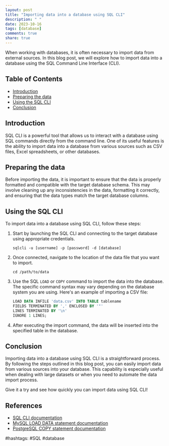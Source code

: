 ```yaml
---
layout: post
title: "Importing data into a database using SQL CLI"
description: " "
date: 2023-10-16
tags: [database]
comments: true
share: true
---
```


When working with databases, it is often necessary to import data from external sources. In this blog post, we will explore how to import data into a database using the SQL Command Line Interface (CLI).

## Table of Contents
- [Introduction](#introduction)
- [Preparing the data](#preparing-the-data)
- [Using the SQL CLI](#using-the-sql-cli)
- [Conclusion](#conclusion)

## Introduction

SQL CLI is a powerful tool that allows us to interact with a database using SQL commands directly from the command line. One of its useful features is the ability to import data into a database from various sources such as CSV files, Excel spreadsheets, or other databases.

## Preparing the data

Before importing the data, it is important to ensure that the data is properly formatted and compatible with the target database schema. This may involve cleaning up any inconsistencies in the data, formatting it correctly, and ensuring that the data types match the target database columns.

## Using the SQL CLI

To import data into a database using SQL CLI, follow these steps:

1. Start by launching the SQL CLI and connecting to the target database using appropriate credentials.

	```
	sqlcli -u [username] -p [password] -d [database]
	```

2. Once connected, navigate to the location of the data file that you want to import.

	```
	cd /path/to/data
	```

3. Use the SQL `LOAD` or `COPY` command to import the data into the database. The specific command syntax may vary depending on the database system you are using. Here's an example of importing a CSV file:

	```sql
	LOAD DATA INFILE 'data.csv' INTO TABLE tablename
	FIELDS TERMINATED BY ',' ENCLOSED BY '"'
	LINES TERMINATED BY '\n'
	IGNORE 1 LINES;
	```

4. After executing the import command, the data will be inserted into the specified table in the database.

## Conclusion

Importing data into a database using SQL CLI is a straightforward process. By following the steps outlined in this blog post, you can easily import data from various sources into your database. This capability is especially useful when dealing with large datasets or when you need to automate the data import process.

Give it a try and see how quickly you can import data using SQL CLI!

## References
- [SQL CLI documentation](https://docs.sqlcli.dev/)
- [MySQL LOAD DATA statement documentation](https://dev.mysql.com/doc/refman/8.0/en/load-data.html)
- [PostgreSQL COPY statement documentation](https://www.postgresql.org/docs/current/sql-copy.html)

#hashtags: #SQL #database
